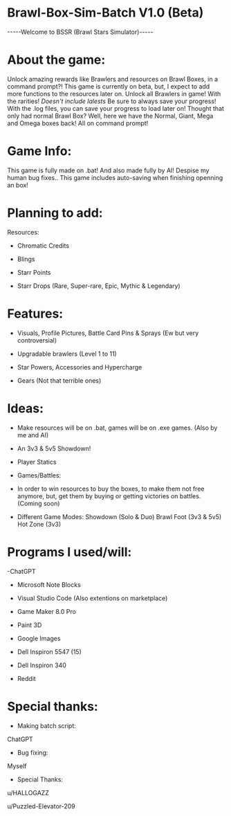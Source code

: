 # Brawl-Box-Sim-Batch V1.0 (Beta)

-----Welcome to BSSR (Brawl Stars Simulator)-----

# About the game:

Unlock amazing rewards like Brawlers and resources on Brawl Boxes, in a command prompt?!
This game is currently on beta, but, I expect to add more functions to the resources later on.
Unlock all Brawlers in game! With the rarities! *Doesn't include lalests*
Be sure to always save your progress! With the .log files, you can save your progress to load later on!
Thought that only had normal Brawl Box? Well, here we have the Normal, Giant, Mega and Omega boxes back! All on command prompt!

# Game Info:
This game is fully made on .bat!
And also made fully by AI! Despise my human bug fixes..
This game includes auto-saving when finishing openning an box! 

# Planning to add:

Resources:

- Chromatic Credits

- Blings

- Starr Points

- Starr Drops (Rare, Super-rare, Epic, Mythic & Legendary)

# Features:

- Visuals, Profile Pictures, Battle Card Pins & Sprays (Ew but very controversial)

- Upgradable brawlers (Level 1 to 11)

- Star Powers, Accessories and Hypercharge

- Gears (Not that terrible ones)

# Ideas:

- Make resources will be on .bat, games will be on .exe games. (Also by me and AI)

- An 3v3 & 5v5 Showdown! 

- Player Statics

- Games/Battles:
 - In order to win resources to buy the boxes, to make them not free  anymore, but, get them by buying or getting victories on battles. (Coming soon)

 - Different Game Modes:
 Showdown (Solo & Duo)
 Brawl Foot (3v3 & 5v5)
 Hot Zone (3v3)

# Programs I used/will:

 -ChatGPT

- Microsoft Note Blocks

- Visual Studio Code (Also extentions on marketplace)

- Game Maker 8.0 Pro

- Paint 3D

- Google Images

- Dell Inspiron 5547 (15)

- Dell Inspiron 340 

- Reddit

# Special thanks:

- Making batch script:

ChatGPT

- Bug fixing:

Myself 

- Special Thanks:

u/HALLOGAZZ

u/Puzzled-Elevator-209

